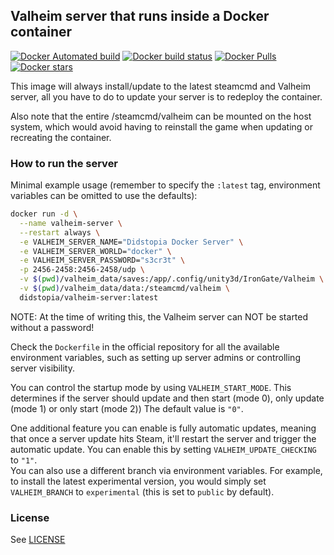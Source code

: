 ## Valheim server that runs inside a Docker container
[![Docker Automated build](https://img.shields.io/docker/automated/didstopia/valheim-server.svg)](https://hub.docker.com/r/didstopia/valheim-server/)
[![Docker build status](https://img.shields.io/docker/build/didstopia/valheim-server.svg)](https://hub.docker.com/r/didstopia/valheim-server/)
[![Docker Pulls](https://img.shields.io/docker/pulls/didstopia/valheim-server.svg)](https://hub.docker.com/r/didstopia/valheim-server/)
[![Docker stars](https://img.shields.io/docker/stars/didstopia/valheim-server.svg)](https://hub.docker.com/r/didstopia/valheim-server)

This image will always install/update to the latest steamcmd and Valheim server, all you have to do to update your server is to redeploy the container.

Also note that the entire /steamcmd/valheim can be mounted on the host system, which would avoid having to reinstall the game when updating or recreating the container.

### How to run the server

Minimal example usage (remember to specify the `:latest` tag, environment variables can be omitted to use the defaults):
```sh
docker run -d \
  --name valheim-server \
  --restart always \
  -e VALHEIM_SERVER_NAME="Didstopia Docker Server" \
  -e VALHEIM_SERVER_WORLD="docker" \
  -e VALHEIM_SERVER_PASSWORD="s3cr3t" \
  -p 2456-2458:2456-2458/udp \
  -v $(pwd)/valheim_data/saves:/app/.config/unity3d/IronGate/Valheim \
  -v $(pwd)/valheim_data/data:/steamcmd/valheim \
  didstopia/valheim-server:latest
```

NOTE: At the time of writing this, the Valheim server can NOT be started without a password!

Check the `Dockerfile` in the official repository for all the available environment variables, such as setting up server admins or controlling server visibility.

You can control the startup mode by using ```VALHEIM_START_MODE```. This determines if the server should update and then start (mode 0), only update (mode 1) or only start (mode 2)) The default value is ```"0"```.

One additional feature you can enable is fully automatic updates, meaning that once a server update hits Steam, it'll restart the server and trigger the automatic update. You can enable this by setting ```VALHEIM_UPDATE_CHECKING``` to ```"1"```.  
You can also use a different branch via environment variables. For example, to install the latest experimental version, you would simply set ```VALHEIM_BRANCH``` to ```experimental``` (this is set to ```public``` by default).

### License

See [LICENSE](LICENSE)
